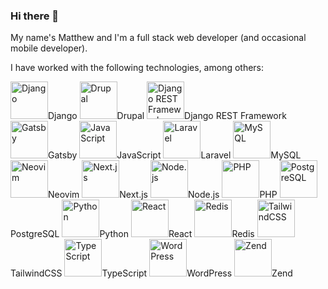 ### Hi there 👋

My name's Matthew and I'm a full stack web developer (and occasional mobile developer).

I have worked with the following technologies, among others:

<div>
    <img width="60px" src="https://cdn.jsdelivr.net/gh/devicons/devicon@latest/icons/django/django-plain.svg" alt="Django">Django</img>
    <img width="60px" src="https://cdn.jsdelivr.net/gh/devicons/devicon@latest/icons/drupal/drupal-original.svg" alt="Drupal">Drupal</img />
    <img width="60px" src="https://cdn.jsdelivr.net/gh/devicons/devicon@latest/icons/djangorest/djangorest-original.svg" alt="Django REST Framework">Django REST Framework</img>
    <img width="60px" src="https://cdn.jsdelivr.net/gh/devicons/devicon@latest/icons/gatsby/gatsby-plain-wordmark.svg" alt="Gatsby">Gatsby</img>
    <img width="60px" src="https://cdn.jsdelivr.net/gh/devicons/devicon@latest/icons/javascript/javascript-plain.svg" alt="JavaScript">JavaScript</img>
    <img width="60px" src="https://cdn.jsdelivr.net/gh/devicons/devicon@latest/icons/laravel/laravel-original-wordmark.svg" alt="Laravel">Laravel</img>
    <img width="60px" src="https://cdn.jsdelivr.net/gh/devicons/devicon@latest/icons/mysql/mysql-original-wordmark.svg" alt="MySQL">MySQL</img>
    <img width="60px" src="https://cdn.jsdelivr.net/gh/devicons/devicon@latest/icons/neovim/neovim-original.svg" alt="Neovim">Neovim</img>
    <img width="60px" src="https://cdn.jsdelivr.net/gh/devicons/devicon@latest/icons/nextjs/nextjs-original-wordmark.svg" alt="Next.js">Next.js</img>
    <img width="60px" src="https://cdn.jsdelivr.net/gh/devicons/devicon@latest/icons/nodejs/nodejs-original-wordmark.svg" alt="Node.js">Node.js</img>
    <img width="60px" src="https://cdn.jsdelivr.net/gh/devicons/devicon@latest/icons/php/php-original.svg" alt="PHP">PHP</img>
    <img width="60px" src="https://cdn.jsdelivr.net/gh/devicons/devicon@latest/icons/postgresql/postgresql-original-wordmark.svg" alt="PostgreSQL">PostgreSQL</img>
    <img width="60px" src="https://cdn.jsdelivr.net/gh/devicons/devicon@latest/icons/python/python-original.svg" alt="Python">Python</img>
    <img width="60px" src="https://cdn.jsdelivr.net/gh/devicons/devicon@latest/icons/react/react-original-wordmark.svg" alt="React">React</img>
    <img width="60px" src="https://cdn.jsdelivr.net/gh/devicons/devicon@latest/icons/redis/redis-plain-wordmark.svg" alt="Redis">Redis</img>
    <img width="60px" src="https://cdn.jsdelivr.net/gh/devicons/devicon@latest/icons/tailwindcss/tailwindcss-original-wordmark.svg" alt="TailwindCSS">TailwindCSS</img>
    <img width="60px" src="https://cdn.jsdelivr.net/gh/devicons/devicon@latest/icons/typescript/typescript-original.svg" alt="TypeScript">TypeScript</img>
    <img width="60px" src="https://cdn.jsdelivr.net/gh/devicons/devicon@latest/icons/wordpress/wordpress-original.svg" alt="WordPress">WordPress</img>
    <img width="60px" src="https://cdn.jsdelivr.net/gh/devicons/devicon@latest/icons/zend/zend-original-wordmark.svg" alt="Zend">Zend</img>
</div>

<!--
**matthewbdaly/matthewbdaly** is a ✨ _special_ ✨ repository because its `README.md` (this file) appears on your GitHub profile.

Here are some ideas to get you started:

- 🔭 I’m currently working on ...
- 🌱 I’m currently learning ...
- 👯 I’m looking to collaborate on ...
- 🤔 I’m looking for help with ...
- 💬 Ask me about ...
- 📫 How to reach me: ...
- 😄 Pronouns: ...
- ⚡ Fun fact: ...
-->
